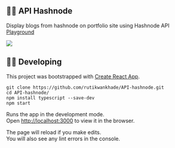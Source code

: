 ## 🤹‍♂️ API Hashnode
Display blogs from hashnode on portfolio site using Hashnode API [Playground](https://api.hashnode.com)


<kbd>
<img src="https://user-images.githubusercontent.com/47467468/95225632-a0358a00-0819-11eb-94c9-947b18efe9cf.gif">
</kbd>

## 👩‍💻 Developing
This project was bootstrapped with [Create React App](https://github.com/facebook/create-react-app).



```shell
git clone https://github.com/rutikwankhade/API-hashnode.git
cd API-hashnode/
npm install typescript --save-dev
npm start
```

Runs the app in the development mode.<br />
Open [http://localhost:3000](http://localhost:3000) to view it in the browser.

The page will reload if you make edits.<br />
You will also see any lint errors in the console.
